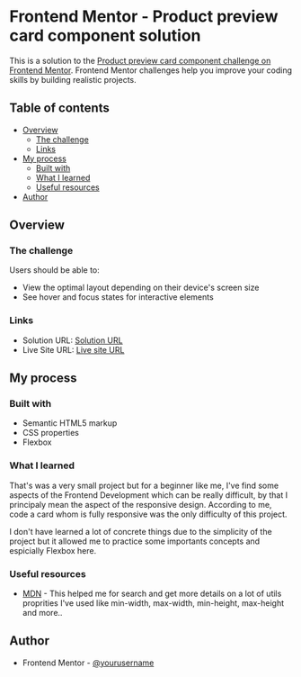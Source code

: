 # Frontend Mentor - Product preview card component solution

This is a solution to the [Product preview card component challenge on Frontend Mentor](https://www.frontendmentor.io/challenges/product-preview-card-component-GO7UmttRfa). Frontend Mentor challenges help you improve your coding skills by building realistic projects. 

## Table of contents

- [Overview](#overview)
  - [The challenge](#the-challenge)
  - [Links](#links)
- [My process](#my-process)
  - [Built with](#built-with)
  - [What I learned](#what-i-learned)
  - [Useful resources](#useful-resources)
- [Author](#author)

## Overview

### The challenge

Users should be able to:

- View the optimal layout depending on their device's screen size
- See hover and focus states for interactive elements

### Links

- Solution URL: [Solution URL](https://github.com/Atim360/Product-Preview-Card-Component)
- Live Site URL: [Live site URL](https://atim360.github.io/Product-Preview-Card-Component/)

## My process

### Built with

- Semantic HTML5 markup
- CSS properties
- Flexbox

### What I learned

That's was a very small project but for a beginner like me, I've find some aspects of the Frontend Development which can be really difficult, by that I principaly mean the aspect of the responsive design. According to me, code a card whom is fully responsive was the only difficulty of this project.

I don't have learned a lot of concrete things due to the simplicity of the project but it allowed me to practice some importants concepts and espicially Flexbox here.

### Useful resources

- [MDN](https://developer.mozilla.org/fr/docs/Web/CSS) - This helped me for search and get more details on a lot of utils proprities I've used like min-width, max-width, min-height, max-height and more..

## Author

- Frontend Mentor - [@yourusername](https://www.frontendmentor.io/profile/Atim360)